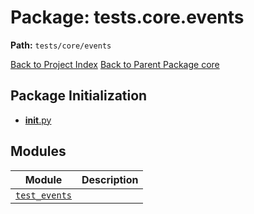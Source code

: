 # Package: tests.core.events

**Path:** `tests/core/events`

[Back to Project Index](../../../../index.md)
[Back to Parent Package core](../index.md)

## Package Initialization
- [__init__.py](init.md)

## Modules

| Module | Description |
| --- | --- |
| [`test_events`](test_events.md) |  |
